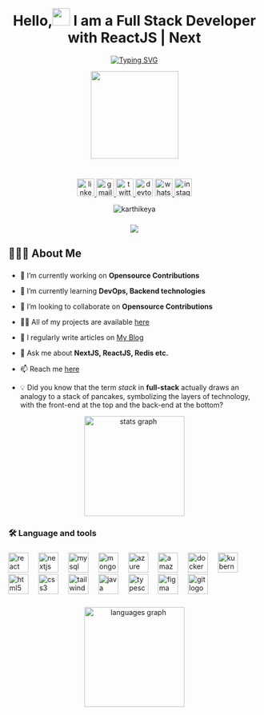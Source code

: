 <br clear="both">

<h1 align="center">Hello,<img src="https://media.giphy.com/media/hvRJCLFzcasrR4ia7z/giphy.gif" width="35"> I am a Full Stack Developer with ReactJS | Next</h3>

<p align="center">
    <a href="https://git.io/typing-svg"><img src="https://readme-typing-svg.herokuapp.com?font=Fira+Code&size=23&pause=1000&width=500&lines=I+am+passionate+Full+Stack+Developer;Enthusiastic+to+develop+websites" alt="Typing SVG" /></a>
</p>

<div align="center">
  <img height="175" src="https://camo.githubusercontent.com/62da68eb62b1e5f175f7d1f0191dd89a653d7908feb22d37d4a0ab07365d6791/68747470733a2f2f6d656469612e67697068792e636f6d2f6d656469612f4d3967624264396e6244724f5475314d71782f67697068792e676966"  />
</div>

###

<br clear="both">

<div align="center">
  <a href="https://www.linkedin.com/in/karthikeyakollu/" target="_blank">
    <img src="https://img.shields.io/static/v1?message=LinkedIn&logo=linkedin&label=&color=0077B5&logoColor=white&labelColor=&style=flat" height="35" alt="linkedin logo"  />
  </a>
  <a href="mailto:mail@karthikeyakollu.me" target="_blank">
    <img src="https://img.shields.io/static/v1?message=Gmail&logo=gmail&label=&color=D14836&logoColor=white&labelColor=&style=flat" height="35" alt="gmail logo"  />
  </a>
  <a href="https://twitter.com/karthikeya2412" target="_blank">
    <img src="https://img.shields.io/static/v1?message=Twitter&logo=twitter&label=&color=1DA1F2&logoColor=white&labelColor=&style=flat" height="35" alt="twitter logo"  />
  </a>
  <img src="https://img.shields.io/static/v1?message=dev.to&logo=dev.to&label=&color=0A0A0A&logoColor=white&labelColor=&style=flat" height="35" alt="devto logo"  />
  <a href="https://wa.me/+919346332404" target="_blank">
    <img src="https://img.shields.io/static/v1?message=Whatsapp&logo=whatsapp&label=&color=25D366&logoColor=white&labelColor=&style=flat" height="35" alt="whatsapp logo"  />
  </a>
  <a href="https://www.instagram.com/karthikeya.kollu/" target="_blank">
    <img src="https://img.shields.io/static/v1?message=Instagram&logo=instagram&label=&color=E4405F&logoColor=white&labelColor=&style=flat" height="35" alt="instagram logo"  />
  </a>
</div>

<p align="center"><img align="center" src="https://github-readme-streak-stats.herokuapp.com/?user=karthikeyakollu&theme=transparent&hide_border=true" alt="karthikeya" /></p>

###

<div align="center">
  <img src="https://visitor-badge.laobi.icu/badge?page_id=KarthikeyaKollu.KarthikeyaKollu&right_color=darkgray"  />
</div>

###

<h2 align="left">👨🏻‍💻 About Me</h2>

###


- 🔭 I’m currently working on **Opensource Contributions**

- 🌱 I’m currently learning **DevOps, Backend technologies**

- 👯 I’m looking to collaborate on **Opensource Contributions**
  
<!-- - 🤝 I’m looking for help with **Opensource Contributions** -->

- 👨‍💻 All of my projects are available [here](https://karthikeyakollu.me)

- 📝 I regularly write articles on [My Blog](https://blog.karthikeyakollu.me)

- 💬 Ask me about **NextJS, ReactJS, Redis etc.**

- 📫 Reach me [here](mailto:mail@karthikeyakollu.me)

<!-- - 📄 Know about my experiences [Here!]() -->

- 💡 Did you know that the term *stack* in **full-stack** actually draws an analogy to a stack of pancakes, symbolizing the layers of technology, with the front-end at the top and the back-end at the bottom?

<div align="center">
  <img src="https://github-readme-stats.vercel.app/api?username=KarthikeyaKollu&hide_title=false&hide_rank=false&show_icons=true&include_all_commits=true&count_private=true&disable_animations=false&theme=transparent&locale=en&hide_border=true&order=1" height="200" alt="stats graph" />
</div>

<h3 align="left">🛠 Language and tools</h3>

###

<div align="left">
  <img src="https://cdn.jsdelivr.net/gh/devicons/devicon/icons/react/react-original.svg" height="40" alt="react logo"  />
  <img width="12" />
  <img src="https://img.shields.io/badge/Next.js-000000?logo=nextdotjs&logoColor=white&style=for-the-badge" height="40" alt="nextjs logo"  />
  <img width="12" />
  <img src="https://cdn.jsdelivr.net/gh/devicons/devicon/icons/mysql/mysql-original.svg" height="40" alt="mysql logo"  />
  <img width="12" />
  <img src="https://cdn.jsdelivr.net/gh/devicons/devicon/icons/mongodb/mongodb-original.svg" height="40" alt="mongodb logo"  />
  <img width="12" />
  <img src="https://cdn.jsdelivr.net/gh/devicons/devicon/icons/azure/azure-original.svg" height="40" alt="azure logo"  />
  <img width="12" />
  <img src="https://cdn.jsdelivr.net/gh/devicons/devicon/icons/amazonwebservices/amazonwebservices-original.svg" height="40" alt="amazonwebservices logo"  />
  <img width="12" />
  <img src="https://cdn.jsdelivr.net/gh/devicons/devicon/icons/docker/docker-original.svg" height="40" alt="docker logo"  />
  <img width="12" />
  <img src="https://cdn.jsdelivr.net/gh/devicons/devicon/icons/kubernetes/kubernetes-plain.svg" height="40" alt="kubernetes logo"  />
  <img width="12" />
  <img src="https://cdn.jsdelivr.net/gh/devicons/devicon/icons/html5/html5-original.svg" height="40" alt="html5 logo"  />
  <img width="12" />
  <img src="https://cdn.jsdelivr.net/gh/devicons/devicon/icons/css3/css3-original.svg" height="40" alt="css3 logo"  />
  <img width="12" />
  <img src="https://cdn.simpleicons.org/tailwindcss/06B6D4" height="40" alt="tailwindcss logo"  />
  <img width="12" />
  <img src="https://cdn.jsdelivr.net/gh/devicons/devicon/icons/java/java-original.svg" height="40" alt="java logo"  />
  <img width="12" />
  <img src="https://skillicons.dev/icons?i=ts" height="40" alt="typescript logo"  />
  <img width="12" />
  <img src="https://cdn.jsdelivr.net/gh/devicons/devicon/icons/figma/figma-original.svg" height="40" alt="figma logo"  />
  <img width="12" />
  <img src="https://skillicons.dev/icons?i=git" height="40" alt="git logo"  />
</div>

###

<div align="center">
  <img src="https://github-readme-stats.vercel.app/api/top-langs?username=KarthikeyaKollu&locale=en&hide_title=false&layout=compact&card_width=320&langs_count=5&theme=transparent&hide_border=true&order=2" height="200" alt="languages graph" /> 
</div>
